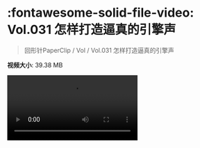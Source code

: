 # :fontawesome-solid-file-video: Vol.031 怎样打造逼真的引擎声

> 回形针PaperClip / Vol / Vol.031 怎样打造逼真的引擎声

**视频大小**: 39.38 MB

<div class="video"><video src="https://file.hsyhx.top/archive/回形针PaperClip/Vol/Vol.031 怎样打造逼真的引擎声.mp4" controls preload>🤔 您的浏览器不支持 video 标签</video></div>